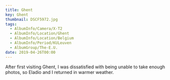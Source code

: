 ```yaml
---
title: Ghent
key: Ghent
thumbnail: DSCF5972.jpg
tags:
  - AlbumInfo/Camera/X-T2
  - AlbumInfo/Location/Ghent
  - AlbumInfo/Location/Belgium
  - AlbumInfo/Period/KULeuven
  - AlbumGroup/The-E.U.
date: 2019-04-26T00:00
---
```

After first visiting Ghent, I was dissatisfied with being unable to take enough photos, so Eladio and I returned in warmer weather.
